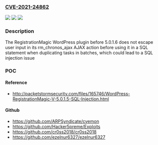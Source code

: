 ### [CVE-2021-24862](https://cve.mitre.org/cgi-bin/cvename.cgi?name=CVE-2021-24862)
![](https://img.shields.io/static/v1?label=Product&message=RegistrationMagic%20%E2%80%93%20Custom%20Registration%20Forms%2C%20User%20Registration%20and%20User%20Login%20Plugin&color=blue)
![](https://img.shields.io/static/v1?label=Version&message=5.0.1.6%3C%205.0.1.6%20&color=brighgreen)
![](https://img.shields.io/static/v1?label=Vulnerability&message=CWE-89%20SQL%20Injection&color=brighgreen)

### Description

The RegistrationMagic WordPress plugin before 5.0.1.6 does not escape user input in its rm_chronos_ajax AJAX action before using it in a SQL statement when duplicating tasks in batches, which could lead to a SQL injection issue

### POC

#### Reference
- http://packetstormsecurity.com/files/165746/WordPress-RegistrationMagic-V-5.0.1.5-SQL-Injection.html

#### Github
- https://github.com/ARPSyndicate/cvemon
- https://github.com/Hacker5preme/Exploits
- https://github.com/cr0ss2018/cr0ss2018
- https://github.com/ezelnur6327/ezelnur6327


